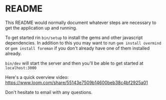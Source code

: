 # README

This README would normally document whatever steps are necessary to get the
application up and running.

To get started rin `bin/setup` to install the gems and other javascript dependencies.  In addition to this you may want to run `gem install overmind` or `gem install foreman` if you don't already have one of them installed already.

`bin/dev` will start the server and then you'll be able to get started at `localhost:3000`

Here's a quick overview video: https://www.loom.com/share/55143e7509b14600beb38c4bf2925a01

Don't hesitate to email with any questions.
